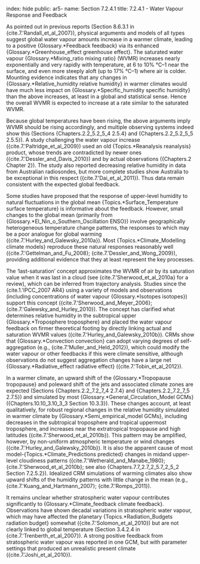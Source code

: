 index: hide
public: ar5-
name: Section 7.2.4.1
title: 7.2.4.1 - Water Vapour Response and Feedback

As pointed out in previous reports (Section 8.6.3.1 in {cite.7.'Randall_et_al_2007}), physical arguments and models of all types suggest global water vapour amounts increase in a warmer climate, leading to a positive {Glossary.*Feedback feedback} via its enhanced {Glossary.*Greenhouse_effect greenhouse effect}. The saturated water vapour {Glossary.*Mixing_ratio mixing ratio} (WVMR) increases nearly exponentially and very rapidly with temperature, at 6 to 10% °C–1 near the surface, and even more steeply aloft (up to 17% °C–1) where air is colder. Mounting evidence indicates that any changes in {Glossary.*Relative_humidity relative humidity} in warmer climates would have much less impact on {Glossary.*Specific_humidity specific humidity} than the above increases, at least in a global and statistical sense. Hence the overall WVMR is expected to increase at a rate similar to the saturated WVMR.

Because global temperatures have been rising, the above arguments imply WVMR should be rising accordingly, and multiple observing systems indeed show this (Sections {Chapters.2.2_5.2_5_4 2.5.4} and {Chapters.2.2_5.2_5_5 2.5.5}). A study challenging the water vapour increase ({cite.7.'Paltridge_et_al_2009}) used an old {Topics.*Reanalysis reanalysis} product, whose trends are contradicted by newer ones ({cite.7.'Dessler_and_Davis_2010}) and by actual observations ({Chapters.2 Chapter 2}). The study also reported decreasing relative humidity in data from Australian radiosondes, but more complete studies show Australia to be exceptional in this respect ({cite.7.'Dai_et_al_2011}). Thus data remain consistent with the expected global feedback.

Some studies have proposed that the response of upper-level humidity to natural fluctuations in the global mean {Topics.*Surface_Temperature surface temperature} is informative about the feedback. However, small changes to the global mean (primarily from {Glossary.*El_Nin_o_Southern_Oscillation ENSO}) involve geographically heterogeneous temperature change patterns, the responses to which may be a poor analogue for global warming ({cite.7.'Hurley_and_Galewsky_2010a}). Most {Topics.*Climate_Modelling climate models} reproduce these natural responses reasonably well ({cite.7.'Gettelman_and_Fu_2008}; {cite.7.'Dessler_and_Wong_2009}), providing additional evidence that they at least represent the key processes.

The ‘last-saturation’ concept approximates the WVMR of air by its saturation value when it was last in a cloud (see {cite.7.'Sherwood_et_al_2010a} for a review), which can be inferred from trajectory analysis. Studies since the {cite.1.'IPCC_2007 AR4} using a variety of models and observations (including concentrations of water vapour {Glossary.*Isotopes isotopes}) support this concept ({cite.7.'Sherwood_and_Meyer_2006}; {cite.7.'Galewsky_and_Hurley_2010}). The concept has clarified what determines relative humidity in the subtropical upper {Glossary.*Troposphere troposphere} and placed the water vapour feedback on firmer theoretical footing by directly linking actual and saturation WVMR values ({cite.7.'Hurley_and_Galewsky_2010b}). CRMs show that {Glossary.*Convection convection} can adopt varying degrees of self-aggregation (e.g., {cite.7.'Muller_and_Held_2012}), which could modify the water vapour or other feedbacks if this were climate sensitive, although observations do not suggest aggregation changes have a large net {Glossary.*Radiative_effect radiative effect} ({cite.7.'Tobin_et_al_2012}).

In a warmer climate, an upward shift of the {Glossary.*Tropopause tropopause} and poleward shift of the jets and associated climate zones are expected (Sections {Chapters.2.2_7.2_7_4 2.7.4} and {Chapters.2.2_7.2_7_5 2.7.5}) and simulated by most {Glossary.*General_Circulation_Model GCMs} ({Chapters.10.10_3.10_3_3 Section 10.3.3}). These changes account, at least qualitatively, for robust regional changes in the relative humidity simulated in warmer climate by {Glossary.*Semi_empirical_model GCMs}, including decreases in the subtropical troposphere and tropical uppermost troposphere, and increases near the extratropical tropopause and high latitudes ({cite.7.'Sherwood_et_al_2010b}). This pattern may be amplified, however, by non-uniform atmospheric temperature or wind changes ({cite.7.'Hurley_and_Galewsky_2010b}). It is also the apparent cause of most model-{Topics.*Climate_Predictions predicted} changes in midand upper-level cloudiness patterns ({cite.7.'Wetherald_and_Manabe_1980}; {cite.7.'Sherwood_et_al_2010b}; see also {Chapters.7.7_2.7_2_5.7_2_5_2 Section 7.2.5.2}). Idealized CRM simulations of warming climates also show upward shifts of the humidity patterns with little change in the mean (e.g., {cite.7.'Kuang_and_Hartmann_2007}; {cite.7.'Romps_2011}).

It remains unclear whether stratospheric water vapour contributes significantly to {Glossary.*Climate_feedback climate feedback}. Observations have shown decadal variations in stratospheric water vapour, which may have affected the planetary {Topics.*Radiation_Budgets radiation budget} somewhat ({cite.7.'Solomon_et_al_2010}) but are not clearly linked to global temperature (Section 3.4.2.4 in {cite.7.'Trenberth_et_al_2007}). A strong positive feedback from stratospheric water vapour was reported in one GCM, but with parameter settings that produced an unrealistic present climate ({cite.7.'Joshi_et_al_2010}).
